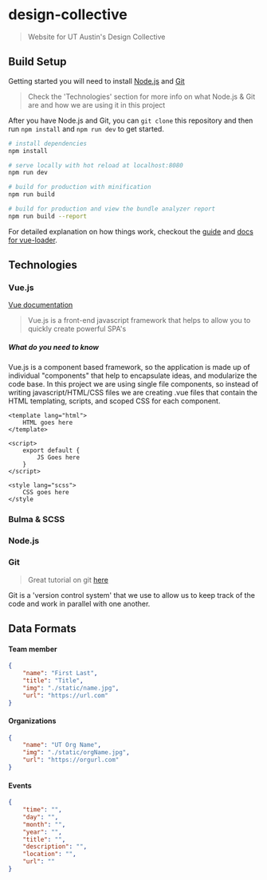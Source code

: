 # design-collective

> Website for UT Austin's Design Collective

## Build Setup
Getting started you will need to install [Node.js](https://nodejs.org) and [Git](https://git-scm.com/book/en/v2/Getting-Started-Installing-Git)
> Check the 'Technologies' section for more info on what Node.js & Git are and how we are using it in this project

After you have Node.js and Git, you can `git clone` this repository and then run `npm install` and `npm run dev` to get started.

``` bash
# install dependencies
npm install

# serve locally with hot reload at localhost:8080
npm run dev

# build for production with minification
npm run build

# build for production and view the bundle analyzer report
npm run build --report
```

For detailed explanation on how things work, checkout the [guide](http://vuejs-templates.github.io/webpack/) and [docs for vue-loader](http://vuejs.github.io/vue-loader).

## Technologies
### Vue.js
[Vue documentation](https://www.vuejs.org/v2/guide/)
> Vue.js is a front-end javascript framework that helps to allow you to quickly create powerful SPA's

##### What do you need to know
Vue.js is a component based framework, so the application is made up of individual "components" that help to encapsulate ideas, and modularize the code base. In this project we are using single file components, so instead of writing javascript/HTML/CSS files we are creating .vue files that contain the HTML templating, scripts, and scoped CSS for each component.
```
<template lang="html">
    HTML goes here
</template>

<script>
    export default {
        JS Goes here
    }
</script>

<style lang="scss">
    CSS goes here
</style
```

### Bulma & SCSS

### Node.js

### Git
>Great tutorial on git [here](https://www.atlassian.com/git/tutorials)

Git is a 'version control system' that we use to allow us to keep track of the code and work in parallel with one another.

## Data Formats
#### Team member
``` json
{
    "name": "First Last",
    "title": "Title",
    "img": "./static/name.jpg",
    "url": "https://url.com"
}
```
#### Organizations
``` json
{
    "name": "UT Org Name",
    "img": "./static/orgName.jpg",
    "url": "https://orgurl.com"
}
```
#### Events
``` json
{
    "time": "",
    "day": "",
    "month": "",
    "year": "",
    "title": "",
    "description": "",
    "location": "",
    "url": ""
}
```
